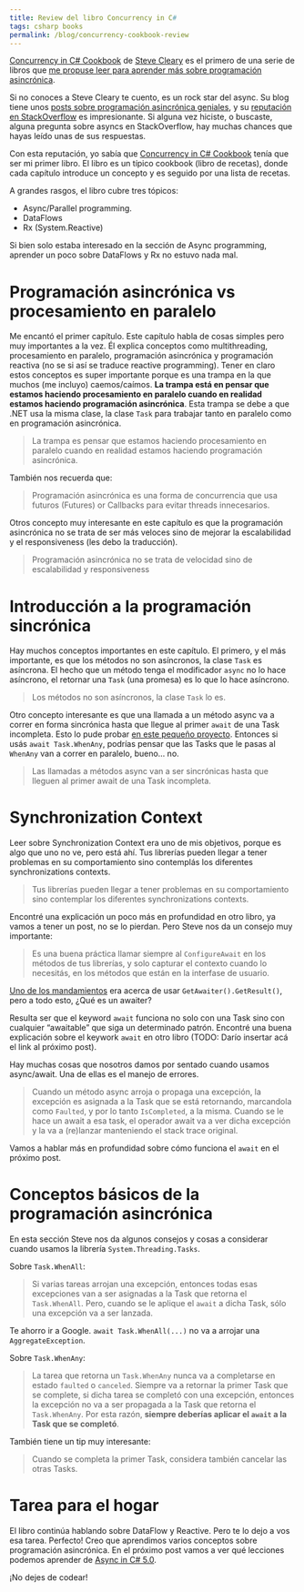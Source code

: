 ```yaml
---
title: Review del libro Concurrency in C#
tags: csharp books
permalink: /blog/concurrency-cookbook-review
---
```


[Concurrency in C# Cookbook](https://www.amazon.com/gp/product/B00KCY2CB4) de [Steve Cleary](https://twitter.com/aSteveCleary) es el primero de una serie de libros que [me propuse leer para aprender más sobre programación asincrónica](https://www.hardkoded.com/es/blog/yendo-a-las-profundidades-async).

Si no conoces a Steve Cleary te cuento, es un rock star del async. Su blog tiene unos [posts sobre programación asincrónica geniales](https://blog.stephencleary.com/2012/02/async-and-await.html), y su [reputación en StackOverflow](https://stackoverflow.com/users/263693/stephen-cleary) es impresionante. Si alguna vez hiciste, o buscaste, alguna pregunta sobre asyncs en StackOverflow, hay muchas chances que hayas leído unas de sus respuestas.

Con esta reputación, yo sabía que [Concurrency in C# Cookbook](https://www.amazon.com/gp/product/B00KCY2CB4) tenía que ser mi primer libro. 
El libro es un típico cookbook (libro de recetas), donde cada capítulo introduce un concepto y es seguido por una lista de recetas.

A grandes rasgos, el libro cubre tres tópicos:
 * Async/Parallel programming.
 * DataFlows
 * Rx (System.Reactive)

Si bien solo estaba interesado en la sección de Async programming, aprender un poco sobre DataFlows y Rx no estuvo nada mal.

# Programación asincrónica vs procesamiento en paralelo

Me encantó el primer capítulo. Este capítulo habla de cosas simples pero muy importantes a la vez. Él explica conceptos como multithreading, procesamiento en paralelo, programación asincrónica y programación reactiva (no se si así se traduce reactive programming). Tener en claro estos conceptos es super importante porque es una trampa en la que muchos (me incluyo) caemos/caímos. **La trampa está en pensar que estamos haciendo procesamiento en paralelo cuando en realidad estamos haciendo programación asincrónica**. Esta trampa se debe a que .NET usa la misma clase, la clase `Task` para trabajar tanto en paralelo como en programación asincrónica.

> La trampa es pensar que estamos haciendo procesamiento en paralelo cuando en realidad estamos haciendo programación asincrónica.

También nos recuerda que:

> Programación asincrónica es una forma de concurrencia que usa futuros (Futures) or Callbacks para evitar threads innecesarios.

Otros concepto muy interesante en este capítulo es que la programación asincrónica no se trata de ser más veloces sino de mejorar la escalabilidad y el responsiveness (les debo la traducción).

> Programación asincrónica no se trata de velocidad sino de escalabilidad y responsiveness

# Introducción a la programación sincrónica

Hay muchos conceptos importantes en este capítulo. El primero, y el más importante, es que los métodos no son asíncronos, la clase `Task` es asíncrona. El hecho que un método tenga el modificador `async` no lo hace asíncrono, el retornar una `Task` (una promesa) es lo que lo hace asíncrono.

> Los métodos no son asíncronos, la clase `Task` lo es.

Otro concepto interesante es que una llamada a un método async va a correr en forma sincrónica hasta que llegue al primer `await` de una Task incompleta. Esto lo pude probar [en este pequeño proyecto](https://github.com/kblok/async-programming-talk/blob/master/AwaitDemo/Program.cs). 
Entonces si usás `await Task.WhenAny`, podrías pensar que las Tasks que le pasas al `WhenAny` van a correr en paralelo, bueno… no.

> Las llamadas a métodos async van a ser sincrónicas hasta que lleguen al primer await de una Task incompleta.

# Synchronization Context

Leer sobre Synchronization Context era uno de mis objetivos, porque es algo que uno no ve, pero está ahí. Tus librerías pueden llegar a tener problemas en su comportamiento sino contemplás los diferentes synchronizations contexts.

> Tus librerías pueden llegar a tener problemas en su comportamiento sino contemplar los diferentes synchronizations contexts.

Encontré una explicación un poco más en profundidad en otro libro, ya vamos a tener un post, no se lo pierdan. Pero Steve nos da un consejo muy importante:

> Es una buena práctica llamar siempre al `ConfigureAwait` en los métodos de tus librerías, y solo capturar el contexto cuando lo necesitás, en los métodos que están en la interfase de usuario.

[Uno de los mandamientos](http://www.hardkoded.com/es/blog/yendo-a-las-profundidades-async) era acerca de usar `GetAwaiter().GetResult()`, pero a todo esto, ¿Qué es un awaiter?

Resulta ser que el keyword `await` funciona no solo con una Task sino con cualquier “awaitable” que siga un determinado patrón. Encontré una buena explicación sobre el keywork `await` en otro libro (TODO: Darío insertar acá el link al próximo post).

Hay muchas cosas que nosotros damos por sentado cuando usamos async/await. Una de ellas es el manejo de errores.

> Cuando un método async arroja o propaga una excepción, la excepción es asignada a la Task que se está retornando, marcandola como `Faulted`, y por lo tanto `IsCompleted`, a la misma. Cuando se le hace un await a esa task, el operador await va a ver dicha excepción y la va a (re)lanzar manteniendo el stack trace original.

Vamos a hablar más en profundidad sobre cómo funciona el `await` en el próximo post.

# Conceptos básicos de la programación asincrónica

En esta sección Steve nos da algunos consejos y cosas a considerar cuando usamos la librería `System.Threading.Tasks`.

Sobre `Task.WhenAll`:

> Si varias tareas arrojan una excepción, entonces todas esas excepciones van a ser asignadas a la Task que retorna el `Task.WhenAll`. Pero, cuando se le aplique el `await` a dicha Task, sólo una excepción va a ser lanzada.

Te ahorro ir a Google. `await Task.WhenAll(...)` no va a arrojar una `AggregateException`.

Sobre  `Task.WhenAny`:

> La tarea que retorna un `Task.WhenAny` nunca va a completarse en estado `faulted` o `canceled`. Siempre va a retornar la primer Task que se complete, si dicha tarea se completó con una excepción, entonces la excepción no va a ser propagada a la Task que retorna el `Task.WhenAny`. Por esta razón, **siempre deberías aplicar el `await` a la Task que se completó**.

También tiene un tip muy interesante:

> Cuando se completa la primer Task, considera también cancelar las otras Tasks.

# Tarea para el hogar

El libro continúa hablando sobre DataFlow y Reactive. Pero te lo dejo a vos esa tarea.
Perfecto! Creo que aprendimos varios conceptos sobre programación asincrónica. En el próximo post vamos a ver qué lecciones podemos aprender de [Async in C# 5.0](https://www.amazon.com/Async-5-0-Unleash-Power/dp/1449337163).

¡No dejes de codear!

